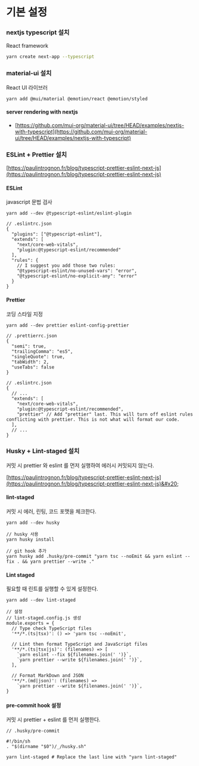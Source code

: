 # 기본 설정

### nextjs typescript 설치&#x20;

React framework&#x20;

```bash
yarn create next-app --typescript
```

### material-ui 설치

React UI 라이브러

```
yarn add @mui/material @emotion/react @emotion/styled
```

#### server rendering with nextjs&#x20;

* [https://github.com/mui-org/material-ui/tree/HEAD/examples/nextjs-with-typescript](https://github.com/mui-org/material-ui/tree/HEAD/examples/nextjs-with-typescript)

### ESLint + Prettier 설치

[https://paulintrognon.fr/blog/typescript-prettier-eslint-next-js](https://paulintrognon.fr/blog/typescript-prettier-eslint-next-js)

#### ESLint

javascript 문법 검사

```
yarn add --dev @typescript-eslint/eslint-plugin

// .eslintrc.json
{
  "plugins": ["@typescript-eslint"],
  "extends": [
    "next/core-web-vitals",
    "plugin:@typescript-eslint/recommended"
  ],
  "rules": {
    // I suggest you add those two rules:
    "@typescript-eslint/no-unused-vars": "error",
    "@typescript-eslint/no-explicit-any": "error"
  }
}
```

#### Prettier

코딩 스타일 지정

```
yarn add --dev prettier eslint-config-prettier

// .prettierrc.json
{
  "semi": true,
  "trailingComma": "es5",
  "singleQuote": true,
  "tabWidth": 2,
  "useTabs": false
}

// .eslintrc.json
{
  // ...
  "extends": [
    "next/core-web-vitals",
    "plugin:@typescript-eslint/recommended",
    "prettier" // Add "prettier" last. This will turn off eslint rules conflicting with prettier. This is not what will format our code.
  ],
  // ...
}
```

### Husky + Lint-staged 설치

커밋 시  prettier 와 eslint 를 먼저 실행하여 에러시 커밋되지 않는다.

[https://paulintrognon.fr/blog/typescript-prettier-eslint-next-js](https://paulintrognon.fr/blog/typescript-prettier-eslint-next-js)&#x20;

#### lint-staged

커밋 시 에러, 린팅, 코드 포맷을 체크한다.

```
yarn add --dev husky

// husky 사용
yarn husky install

// git hook 추가
yarn husky add .husky/pre-commit "yarn tsc --noEmit && yarn eslint --fix . && yarn prettier --write ."

```

#### Lint staged

필요할 때 린트를 실행할 수 있게 설정한다.

```
yarn add --dev lint-staged

// 설정
// lint-staged.config.js 생성
module.exports = {
  // Type check TypeScript files
  '**/*.(ts|tsx)': () => 'yarn tsc --noEmit',

  // Lint then format TypeScript and JavaScript files
  '**/*.(ts|tsx|js)': (filenames) => [
    `yarn eslint --fix ${filenames.join(' ')}`,
    `yarn prettier --write ${filenames.join(' ')}`,
  ],

  // Format MarkDown and JSON
  '**/*.(md|json)': (filenames) =>
    `yarn prettier --write ${filenames.join(' ')}`,
}

```

#### pre-commit hook 설정

커밋 시 prettier + eslint 를 먼저 실행한다.

```
// .husky/pre-commit

#!/bin/sh
. "$(dirname "$0")/_/husky.sh"

yarn lint-staged # Replace the last line with "yarn lint-staged"

```
